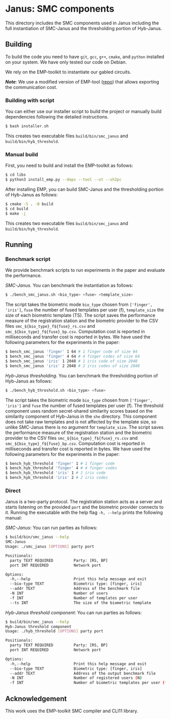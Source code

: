 # Janus: SMC components
This directory includes the SMC components used in Janus including the full instantiation of SMC-Janus and the thresholding portion of Hyb-Janus.

## Building 
To build the code you need to have `git`, `gcc`, `g++`, `cmake`, and `python` installed on your system. We have only tested our code on Debian.

We rely on the EMP-toolkit to instantiate our gabled circuits. 

***Note***: We use a modified version of EMP-tool ([repo](https://github.com/spring-epfl/emp-tool/)) that allows exporting the communication cost.

### Building with script
You can either use our installer script to build the project or manually build dependencies following the detailed instructions.

```bash
$ bash installer.sh
```

This creates two executable files `build/bin/smc_janus` and  `build/bin/hyb_threshold`.

### Manual build
First, you need to build and install the EMP-toolkit as follows:

```bash
$ cd libs
$ python3 install_emp.py --deps --tool --ot --sh2pc
```

After installing EMP, you can build SMC-Janus and the thresholding portion of Hyb-Janus as follows:

```bash
$ cmake -S . -B build
$ cd build
$ make -j
```

This creates two executable files `build/bin/smc_janus` and  `build/bin/hyb_threshold`.

## Running

### Benchmark script
We provide benchmark scripts to run experiments in the paper and evaluate the performance.

*SMC-Janus.* You can benchmark the instantiation as follows:
```bash
$ ./bench_smc_janus.sh <bio_type> <fuse> <template_size>
```
The script takes the biometric mode `bio_type` chosen from `['finger', 'iris']`,  `fuse` the number of fused templates per user (f), `template_size` the size of each biometric template (TS). The script saves the performance measure of the registration station and the biometric provider to the CSV files `smc_${bio_type}_f${fuse}_rs.csv` and `smc_${bio_type}_f${fuse}_bp.csv`. Computation cost is reported in milliseconds and transfer cost is reported in bytes. We have used the following parameters for the experiments in the paper:

```bash
$ bench_smc_janus 'finger' 1 64 # 1 finger code of size 64
$ bench_smc_janus 'finger' 4 64 # 4 finger codes of size 64
$ bench_smc_janus 'iris' 1 2048 # 1 iris code of size 2048
$ bench_smc_janus 'iris' 2 2048 # 2 iris codes of size 2048
```



*Hyb-Janus thresholding.* You can benchmark the thresholding portion of Hyb-Janus as follows:
```bash
$ ./bench_hyb_threshold.sh <bio_type> <fuse>
```
The script takes the biometric mode `bio_type` chosen from `['finger', 'iris']` and `fuse` the number of fused templates per user (f). The threshold component uses random secret-shared similarity scores based on the similarity component of Hyb-Janus in the `she` directory. This component does not take raw templates and is not affected by the template size, so unlike SMC-Janus there is no argument for `template_size`.
The script saves the performance measure of the registration station and the biometric provider to the CSV files `smc_${bio_type}_f${fuse}_rs.csv` and `smc_${bio_type}_f${fuse}_bp.csv`. Computation cost is reported in milliseconds and transfer cost is reported in bytes. We have used the following parameters for the experiments in the paper:

```bash
$ bench_hyb_threshold 'finger' 1 # 1 finger code 
$ bench_hyb_threshold 'finger' 4 # 4 finger codes
$ bench_hyb_threshold 'iris' 1 # 1 iris code 
$ bench_hyb_threshold 'iris' 2 # 2 iris codes
```

### Direct 
Janus is a two-party protocol. The registration station acts as a server and starts listening on the provided `port` and the biometric provider connects to it. Running the executable with the help flag `-h, --help` prints the following manual:


*SMC-Janus*: You can run parties as follows:
```bash
$ build/bin/smc_janus --help
SMC-Janus
Usage: ./smc_janus [OPTIONS] party port

Positionals:
  party TEXT REQUIRED         Party: [RS, BP]
  port INT REQUIRED           Network port

Options:
  -h,--help                   Print this help message and exit
  --bio-type TEXT             Biometric type: [finger, iris]
  --addr TEXT                 Address of the benchmark file
  -N INT                      Number of users
  -f INT                      Number of templates per user
  --ts INT                    The size of the biometric template
```

*Hyb-Janus threshold component*: You can run parties as follows:
```bash
$ build/bin/smc_janus --help
Hyb-Janus threshold component
Usage: ./hyb_threshold [OPTIONS] party port

Positionals:
  party TEXT REQUIRED         Party: [RS, BP]
  port INT REQUIRED           Network port

Options:
  -h,--help                   Print this help message and exit
  --bio-type TEXT             Biometric type: [finger, iris]
  --addr TEXT                 Address of the output benchmark file
  -N INT                      Number of registered users (N)
  -f INT                      Number of biometric templates per user (f)
```



## Acknowledgement
This work uses the EMP-toolkit SMC compiler and CLI11 library.

